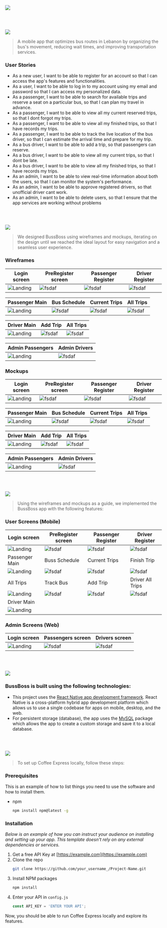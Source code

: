 <img src="./readme/title1.svg"/>

<br><br>

<!-- project philosophy -->
<img src="./readme/title2.svg"/>

> A mobile app that optimizes bus routes in Lebanon by organizing the bus's movement, reducing wait times, and improving transportation services. 

### User Stories
- As a new user, I want to be able to register for an account so that I can access the app's features and functionalities.
- As a user, I want to be able to log in to my account using my email and password so that I can access my personalized data.
- As a passenger, I want to be able to search for available trips and reserve a seat on a particular bus, so that I can plan my travel in advance.
- As a passenger, I want to be able to view all my current reserved trips, so that I dont forgot my trips.
- As a passenger, I want to be able to view all my finished trips, so that I have records my trips.
- As a passenger, I want to be able to track the live location of the bus driver, so that I can estimate the arrival time and prepare for my trip.
- As a bus driver, I want to be able to add a trip, so that passengers can reserve.
- As a bus driver, I want to be able to view all my current trips, so that I dont be late.
- As a bus driver, I want to be able to view all my finished trips, so that I have records my trips.
- As an admin, I want to be able to view real-time information about both the users, so that I can monitor the system's performance.
- As an admin, I want to be able to approve registered drivers, so that unofficial driver cant work.
- As an admin, I want to be able to delete users, so that I ensure that the app services are working without problems

<br><br>

<!-- Prototyping -->
<img src="./readme/title3.svg"/>

> We designed BussBoss using wireframes and mockups, iterating on the design until we reached the ideal layout for easy navigation and a seamless user experience.

### Wireframes
| Login screen  | PreRegister screen |  Passenger Register | Driver Register |
| ---| ---| ---| ---|
| ![Landing](./readme/wireframes/login.svg) | ![fsdaf](./readme/wireframes/PreRegister.svg) | ![fsdaf](./readme/wireframes/PassengerRegister.svg) | ![fsdaf](./readme/wireframes/DriverRegister.svg)|

| Passenger Main  | Bus Schedule |  Current Trips | All Trips |
| ---| ---| ---| ---|
| ![Landing](./readme/wireframes/PassengerMain.svg) | ![fsdaf](./readme/wireframes/busSchedule.svg) | ![fsdaf](./readme/wireframes/CurrentTrips.svg) | ![fsdaf](./readme/wireframes/AllTrips.svg)|

| Driver Main  | Add Trip |  All Trips | 
| ---| ---| ---| 
| ![Landing](./readme/wireframes/DriverMain.svg) | ![fsdaf](./readme/wireframes/AddTrip.svg) | ![fsdaf](./readme/wireframes/DriverAllTrips.svg) | 

| Admin Passengers  | Admin Drivers | 
| ---| ---|
| ![Landing](./readme/wireframes/Admin_passengers.svg) | ![fsdaf](./readme/wireframes/Admin_drivers.svg) |

### Mockups
| Login screen  | PreRegister screen |  Passenger Register | Driver Register |
| ---| ---| ---| ---|
| ![Landing](./readme/mockups/login.svg) | ![fsdaf](./readme/mockups/PreRegister.svg) | ![fsdaf](./readme/mockups/PassengerRegister.svg) | ![fsdaf](./readme/mockups/DriverRegister.svg)|

| Passenger Main  | Bus Schedule |  Current Trips | All Trips |
| ---| ---| ---| ---|
| ![Landing](./readme/mockups/PassengerMain.svg) | ![fsdaf](./readme/mockups/BussSchedule.svg) | ![fsdaf](./readme/mockups/CurrentTrips.svg) |![fsdaf](./readme/mockups/AllTrips.svg)|

| Driver Main  | Add Trip |  All Trips | 
| ---| ---| ---| 
| ![Landing](./readme/mockups/DriverMain.svg) | ![fsdaf](./readme/mockups/AddTrip.svg) | ![fsdaf](./readme/mockups/DriverAllTrips.svg) | 

| Admin Passengers  | Admin Drivers | 
| ---| ---|
| ![Landing](./readme/mockups/adminPassengers.svg) | ![fsdaf](./readme/mockups/adminDriver.svg) |

<br><br>

<!-- Implementation -->
<img src="./readme/title4.svg"/>

> Using the wireframes and mockups as a guide, we implemented the BussBoss app with the following features:

### User Screens (Mobile)
| Login screen  | PreRegister screen | Passenger Register | Driver Register |
| ---| ---| ---| ---|
| ![Landing](./readme/screens/login.png) | ![fsdaf](./readme/screens/PreRegister.jpg) | ![fsdaf](./readme/screens/PassengerRegister.jpg) | ![fsdaf](./readme/screens/DriverRegister.jpg)|
| Passenger Main  | Buss Schedule | Current Trips  | Finish Trip |
| ![Landing](./readme/screens/PassengerMain.jpg) | ![fsdaf](./readme/screens/busSchedule.jpg) | ![fsdaf](./readme/screens/CurrentTrips.jpg) | ![fsdaf](./readme/screens/FinishTrip.jpg)|
| All Trips  | Track Bus | Add Trip  | Driver All Trips |
| ![Landing](./readme/screens/Alltrips.jpg) | ![fsdaf](./readme/screens/map.jpg) | ![fsdaf](./readme/screens/AddTrip.jpg) | ![fsdaf](./readme/screens/DriverAllTrip.jpg)|
|Driver Main | 
| ![Landing](./readme/screens/DriverMain.jpg) | 

### Admin Screens (Web)
| Login screen  | Passengers screen |  Drivers screen |
| ---| ---| ---|
| ![Landing](./readme/screens/image1.png) | ![fsdaf](./readme/screens/image2.png) | ![fsdaf](./readme/screens/image3.png) |


<br><br>

<!-- Tech stack -->
<img src="./readme/title5.svg"/>

###  BussBoss is built using the following technologies:

- This project uses the [React Native app development framework](https://reactnative.dev/). React Native is a cross-platform hybrid app development platform which allows us to use a single codebase for apps on mobile, desktop, and the web.
- For persistent storage (database), the app uses the [MySQL](https://www.mysql.com/) package which allows the app to create a custom storage and save it to a local database.

<br><br>

<!-- How to run -->
<img src="./readme/title6.svg"/>

> To set up Coffee Express locally, follow these steps:

### Prerequisites

This is an example of how to list things you need to use the software and how to install them.
* npm
  ```sh
  npm install npm@latest -g
  ```

### Installation

_Below is an example of how you can instruct your audience on installing and setting up your app. This template doesn't rely on any external dependencies or services._

1. Get a free API Key at [https://example.com](https://example.com)
2. Clone the repo
   ```sh
   git clone https://github.com/your_username_/Project-Name.git
   ```
3. Install NPM packages
   ```sh
   npm install
   ```
4. Enter your API in `config.js`
   ```js
   const API_KEY = 'ENTER YOUR API';
   ```

Now, you should be able to run Coffee Express locally and explore its features.
